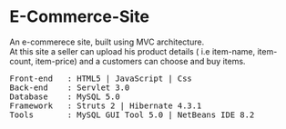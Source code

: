 # E-Commerce-Site
An e-commerece site, built using MVC architecture.<br/>
At this site a seller can upload his product details ( i.e item-name, item-count, item-price)  and a customers can choose and buy items.<br/>
<pre>
Front-end   : HTML5 | JavaScript | Css
Back-end    : Servlet 3.0
Database    : MySQL 5.0
Framework   : Struts 2 | Hibernate 4.3.1
Tools       : MySQL GUI Tool 5.0 | NetBeans IDE 8.2
</pre>
